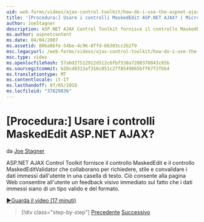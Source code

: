 ```yaml
---
uid: web-forms/videos/ajax-control-toolkit/how-do-i-use-the-aspnet-ajax-maskededit-controls
title: '[Procedura:] Usare i controlli MaskedEdit ASP.NET AJAX? | Microsoft Docs'
author: JoeStagner
description: ASP.NET AJAX Control Toolkit fornisce il controllo MaskedEdit e il controllo MaskedEditValidator che funzionano insieme alla richiesta, lo stile e la convalida di d...
ms.author: aspnetcontent
ms.date: 04/04/2007
ms.assetid: 806a8bfe-54be-4c96-8ffd-66303cc2b2f9
msc.legacyurl: /web-forms/videos/ajax-control-toolkit/how-do-i-use-the-aspnet-ajax-maskededit-controls
msc.type: video
ms.openlocfilehash: 57a6d27512912d512c6fbf538a7208370843c85b
ms.sourcegitcommit: b28cd0313af316c051c2ff8549865bff67f2fbb4
ms.translationtype: MT
ms.contentlocale: it-IT
ms.lasthandoff: 07/05/2018
ms.locfileid: "37829836"
---
```

<a name="how-do-i-use-the-aspnet-ajax-maskededit-controls"></a>[Procedura:] Usare i controlli MaskedEdit ASP.NET AJAX?
====================
da [Joe Stagner](https://github.com/JoeStagner)

ASP.NET AJAX Control Toolkit fornisce il controllo MaskedEdit e il controllo MaskedEditValidator che collaborano per richiedere, stile e convalidare i dati immessi dall'utente in una casella di testo. Ciò consente alla pagina Web consentire all'utente un feedback visivo immediato sul fatto che i dati immessi siano di un tipo valido e del formato.

[&#9654;Guarda il video (17 minuti)](https://channel9.msdn.com/Blogs/ASP-NET-Site-Videos/how-do-i-use-the-aspnet-ajax-maskededit-controls)

> [!div class="step-by-step"]
> [Precedente](how-do-i-use-the-aspnet-ajax-dropdown-control.md)
> [Successivo](how-do-i-use-the-aspnet-ajax-mutuallyexclusive-checkbox-extender.md)
